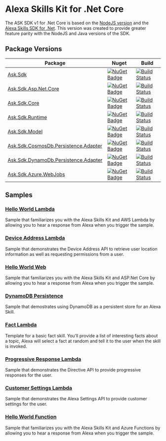 # Alexa Skills Kit for .Net Core

The ASK SDK v1 for .Net Core is based on the [NodeJS version](https://github.com/alexa/alexa-skills-kit-sdk-for-nodejs) and the [Alexa Skills SDK for .Net](https://github.com/timheuer/alexa-skills-dotnet). This version was created to provide greater feature parity with the NodeJS and Java versions of the SDK.


## Package Versions
| Package       | Nuget         | Build         |
| ------------- | ------------- | ------------- |
|[Ask.Sdk](https://github.com/captechconsulting/alexa-skills-kit-sdk-for-dotnet/tree/master/src/Ask.Sdk)|[![NuGet Badge](https://buildstats.info/nuget/ask.sdk)](https://www.nuget.org/packages/Ask.Sdk/)|[![Build Status](https://ncipollina.visualstudio.com/Alexa%20Skills%20Kit%20SDK%20.Net%20Core/_apis/build/status/Ask.Sdk-CI)](https://ncipollina.visualstudio.com/Alexa%20Skills%20Kit%20SDK%20.Net%20Core/_build/latest?definitionId=9)|
|[Ask.Sdk.Asp.Net.Core](https://github.com/captechconsulting/alexa-skills-kit-sdk-for-dotnet/tree/master/src/Ask.Sdk.Asp.Net.Core)|[![NuGet Badge](https://buildstats.info/nuget/ask.sdk.asp.net.core)](https://www.nuget.org/packages/Ask.Sdk.Asp.Net.Core/)|[![Build Status](https://ncipollina.visualstudio.com/Alexa%20Skills%20Kit%20SDK%20.Net%20Core/_apis/build/status/Ask.Sdk.Asp.Net.Core-CI)](https://ncipollina.visualstudio.com/Alexa%20Skills%20Kit%20SDK%20.Net%20Core/_build/latest?definitionId=7)|
|[Ask.Sdk.Core](https://github.com/captechconsulting/alexa-skills-kit-sdk-for-dotnet/tree/master/src/Ask.Sdk.Core)|[![NuGet Badge](https://buildstats.info/nuget/ask.sdk.core)](https://www.nuget.org/packages/Ask.Sdk.Core/)|[![Build Status](https://ncipollina.visualstudio.com/Alexa%20Skills%20Kit%20SDK%20.Net%20Core/_apis/build/status/Alexa%20Skills%20Kit%20SDK%20.Net%20Core-CI)](https://ncipollina.visualstudio.com/Alexa%20Skills%20Kit%20SDK%20.Net%20Core/_build/latest?definitionId=4)|
|[Ask.Sdk.Runtime](https://github.com/captechconsulting/alexa-skills-kit-sdk-for-dotnet/tree/master/src/Ask.Sdk.Runtime)|[![NuGet Badge](https://buildstats.info/nuget/ask.sdk.runtime)](https://www.nuget.org/packages/Ask.Sdk.Runtime/)|[![Build Status](https://ncipollina.visualstudio.com/Alexa%20Skills%20Kit%20SDK%20.Net%20Core/_apis/build/status/Ask.Sdk.Runtime-CI)](https://ncipollina.visualstudio.com/Alexa%20Skills%20Kit%20SDK%20.Net%20Core/_build/latest?definitionId=10)|
|[Ask.Sdk.Model](https://github.com/captechconsulting/alexa-skills-kit-sdk-for-dotnet/tree/master/src/Ask.Sdk.Model)|[![NuGet Badge](https://buildstats.info/nuget/ask.sdk.model)](https://www.nuget.org/packages/Ask.Sdk.Model/)|[![Build Status](https://ncipollina.visualstudio.com/Alexa%20Skills%20Kit%20SDK%20.Net%20Core/_apis/build/status/Ask.Sdk.Model-CI)](https://ncipollina.visualstudio.com/Alexa%20Skills%20Kit%20SDK%20.Net%20Core/_build/latest?definitionId=5)|
|[Ask.Sdk.CosmosDb.Persistence.Adapter](https://github.com/captechconsulting/alexa-skills-kit-sdk-for-dotnet/tree/master/src/Ask.Sdk.CosmosDb.Persistence.Adapter)|[![NuGet Badge](https://buildstats.info/nuget/ask.sdk.cosmosdb.persistence.adapter)](https://www.nuget.org/packages/Ask.Sdk.CosmosDb.Persistence.Adapter/)|[![Build Status](https://ncipollina.visualstudio.com/Alexa%20Skills%20Kit%20SDK%20.Net%20Core/_apis/build/status/Ask.Sdk.CosmosDb.Persistence.Adapter-CI)](https://ncipollina.visualstudio.com/Alexa%20Skills%20Kit%20SDK%20.Net%20Core/_build/latest?definitionId=6)|
|[Ask.Sdk.DynamoDb.Persistence.Adapter](https://github.com/captechconsulting/alexa-skills-kit-sdk-for-dotnet/tree/master/src/Ask.Sdk.DynamoDb.Persistence.Adapter)|[![NuGet Badge](https://buildstats.info/nuget/ask.sdk.dynamodb.persistence.adapter)](https://www.nuget.org/packages/Ask.Sdk.DynamoDb.Persistence.Adapter/)|[![Build Status](https://ncipollina.visualstudio.com/Alexa%20Skills%20Kit%20SDK%20.Net%20Core/_apis/build/status/Ask.Sdk.DynamoDb.Persistence.Adapter-CI)](https://ncipollina.visualstudio.com/Alexa%20Skills%20Kit%20SDK%20.Net%20Core/_build/latest?definitionId=8)|
|[Ask.Sdk.Azure.WebJobs](https://github.com/captechconsulting/alexa-skills-kit-sdk-for-dotnet/tree/master/src/Ask.Sdk.Azure.WebJobs)|[![NuGet Badge](https://buildstats.info/nuget/ask.sdk.azure.webjobs)](https://www.nuget.org/packages/Ask.Sdk.Azure.WebJobs/)|[![Build Status](https://ncipollina.visualstudio.com/Alexa%20Skills%20Kit%20SDK%20.Net%20Core/_apis/build/status/Ask.Sdk.Azure.WebJobs-CI)](https://ncipollina.visualstudio.com/Alexa%20Skills%20Kit%20SDK%20.Net%20Core/_build/latest?definitionId=9)|

## Samples

### [Hello World Lambda](https://github.com/captechconsulting/alexa-skills-kit-sdk-for-dotnet/tree/master/samples/HelloWorldLambda)
Sample that familiarizes you with the Alexa Skills Kit and AWS Lambda by allowing you to hear a response from Alexa when you trigger the sample.

### [Device Address Lambda](https://github.com/captechconsulting/alexa-skills-kit-sdk-for-dotnet/tree/master/samples/DeviceAddressLambda)
Sample that demonstrates the Device Address API to retrieve user location information as well as requesting permissions from a user.

### [Hello World Web](https://github.com/captechconsulting/alexa-skills-kit-sdk-for-dotnet/tree/master/samples/HelloWorldWeb)
Sample that familiarizes you with the Alexa Skills Kit and ASP.Net Core by allowing you to hear a response from Alexa when you trigger the sample.

### [DynamoDB Persistence](https://github.com/captechconsulting/alexa-skills-kit-sdk-for-dotnet/tree/master/samples/DynamoDbLambda)
Sample that demostrates using DynamoDB as a persistent store for an Alexa Skill.

### [Fact Lambda](https://github.com/captechconsulting/alexa-skills-kit-sdk-for-dotnet/tree/master/samples/FactLambda)
Template for a basic fact skill. You’ll provide a list of interesting facts about a topic, Alexa will select a fact at random and tell it to the user when the skill is invoked.

### [Progressive Response Lambda](https://github.com/captechconsulting/alexa-skills-kit-sdk-for-dotnet/tree/master/samples/ProgressiveResponseLambda)
Sample that demonstrates the Directive API to provide progressive responses for the user.

### [Customer Settings Lambda](https://github.com/captechconsulting/alexa-skills-kit-sdk-for-dotnet/tree/master/samples/CustomerSettingsLambda)
Sample that demonstrates the Alexa Settings API to provide customer settings for the user.

### [Hello World Function](https://github.com/captechconsulting/alexa-skills-kit-sdk-for-dotnet/tree/master/samples/HelloWorldFunction)
Sample that familiarizes you with the Alexa Skills Kit and Azure Functions by allowing you to hear a response from Alexa when you trigger the sample.
